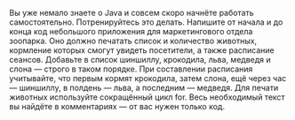Вы уже немало знаете о Java и совсем скоро начнёте работать самостоятельно. Потренируйтесь это делать. Напишите от начала и до конца код небольшого приложения для маркетингового отдела зоопарка. Оно должно печатать список и количество животных, кормление которых смогут увидеть посетители, а также расписание сеансов.
Добавьте в список шиншиллу, крокодила, льва, медведя и слона — строго в таком порядке. При составлении расписания учитывайте, что первым кормят крокодила, затем слона, ещё через час — шиншиллу, в полдень — льва, а последним — медведя. Для печати животных используйте сокращённый цикл for. Весь необходимый текст вы найдёте в комментариях — от вас нужен только код.